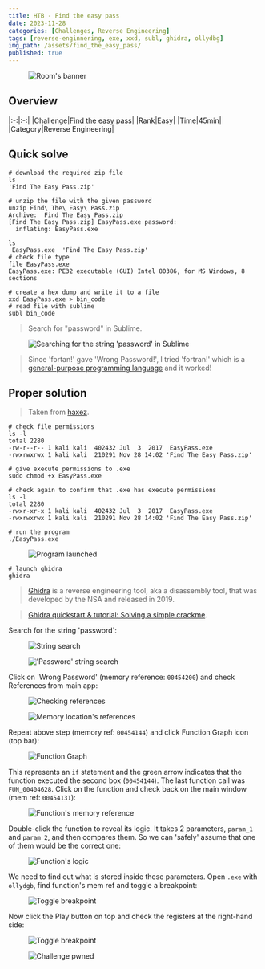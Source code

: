```yaml
---
title: HTB - Find the easy pass
date: 2023-11-28
categories: [Challenges, Reverse Engineering]
tags: [reverse-enginnering, exe, xxd, subl, ghidra, ollydbg]
img_path: /assets/find_the_easy_pass/
published: true
---
```


<figure>
    <img src="room_banner.png"
    alt="Room's banner" >
</figure>

## Overview

|:-:|:-:|
|Challenge|[Find the easy pass](https://app.hackthebox.com/challenges/5)|
|Rank|Easy|
|Time|45min|
|Category|Reverse Engineering|

## Quick solve

```shell
# download the required zip file
ls
'Find The Easy Pass.zip'

# unzip the file with the given password
unzip Find\ The\ Easy\ Pass.zip
Archive:  Find The Easy Pass.zip
[Find The Easy Pass.zip] EasyPass.exe password:
  inflating: EasyPass.exe

ls
 EasyPass.exe  'Find The Easy Pass.zip'
# check file type
file EasyPass.exe
EasyPass.exe: PE32 executable (GUI) Intel 80386, for MS Windows, 8 sections

# create a hex dump and write it to a file
xxd EasyPass.exe > bin_code
# read file with sublime
subl bin_code
```

> Search for "password" in Sublime.

<figure>
    <img src="subl_password_search.png"
    alt="Searching for the string 'password' in Sublime" >
</figure>

> Since 'fortan!' gave 'Wrong Password!', I tried 'fortran!' which is a [general-purpose programming language](https://en.wikipedia.org/wiki/Fortran) and it worked!

## Proper solution

> Taken from [haxez](https://haxez.org/2021/09/hack-the-box-reversing-find-the-easy-pass-has-been-pwned/).

```shell
# check file permissions
ls -l
total 2280
-rw-r--r-- 1 kali kali  402432 Jul  3  2017  EasyPass.exe
-rwxrwxrwx 1 kali kali  210291 Nov 28 14:02 'Find The Easy Pass.zip'

# give execute permissions to .exe
sudo chmod +x EasyPass.exe

# check again to confirm that .exe has execute permissions
ls -l
total 2280
-rwxr-xr-x 1 kali kali  402432 Jul  3  2017  EasyPass.exe
-rwxrwxrwx 1 kali kali  210291 Nov 28 14:02 'Find The Easy Pass.zip'

# run the program
./EasyPass.exe
```

<figure>
    <img src="pass_prompt.png"
    alt="Program launched" >
</figure>

```shell
# launch ghidra
ghidra
```

> [Ghidra](https://ghidra-sre.org/) is a reverse engineering tool, aka a disassembly tool, that was developed by the NSA and released in 2019.

> [Ghidra quickstart & tutorial: Solving a simple crackme](https://www.youtube.com/watch?v=fTGTnrgjuGA).

Search for the string 'password`:

<figure>
    <img src="search_strings.png"
    alt="String search" >
</figure>

<figure>
    <img src="search_password_search.png"
    alt="'Password' string search" >
</figure>

Click on 'Wrong Password' (memory reference: `00454200`) and check References from main app:

<figure>
    <img src="refs_check.png"
    alt="Checking references" >
</figure>

<figure>
    <img src="wrong_pass_refs.png"
    alt="Memory location's references" >
</figure>

Repeat above step (memory ref: `00454144`) and click Function Graph icon (top bar):

<figure>
    <img src="function_graph.jpg"
    alt="Function Graph" >
</figure>

This represents an `if` statement and the green arrow indicates that the function executed the second box (`00454144`). The last function call was `FUN_00404628`. Click on the function and check back on the main window (mem ref: `00454131`):

<figure>
    <img src="function_mem_ref.png"
    alt="Function's memory reference" >
</figure>

Double-click the function to reveal its logic. It takes 2 parameters, `param_1` and `param_2`, and then compares them. So we can 'safely' assume that one of them would be the correct one:

<figure>
    <img src="function_logic.jpg"
    alt="Function's logic" >
</figure>

We need to find out what is stored inside these parameters. Open `.exe` with `ollydgb`, find function's mem ref and toggle a breakpoint:

<figure>
    <img src="toggle_breakpoint.png"
    alt="Toggle breakpoint" >
</figure>

Now click the Play button on top and check the registers at the right-hand side:

<figure>
    <img src="registers.jpg"
    alt="Toggle breakpoint" >
</figure>

<figure>
    <img src="chall_pwned.png"
    alt="Challenge pwned" >
</figure>